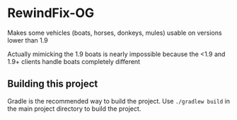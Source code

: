 # RewindFix-OG
Makes some vehicles (boats, horses, donkeys, mules) usable on versions lower than 1.9

Actually mimicking the 1.9 boats is nearly impossible because the <1.9 and 1.9+ clients handle boats completely different

## Building this project
Gradle is the recommended way to build the project. Use `./gradlew build` in the main project directory to build the project.
